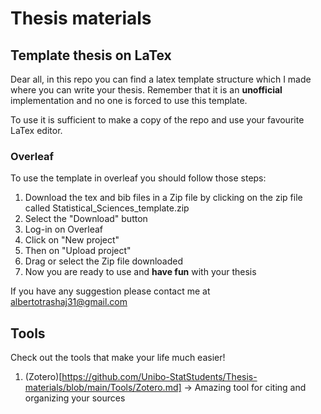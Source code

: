 # Thesis materials 
## Template thesis on LaTex

Dear all, 
in this repo you can find a latex template structure which I made where you can write your thesis. 
Remember that it is an **unofficial** implementation and no one is forced to use this template. 

To use it is sufficient to make a copy of the repo and use your favourite LaTex editor.

### Overleaf

To use the template in overleaf you should follow those steps: 
  1. Download the tex and bib files in a Zip file by clicking on the zip file called Statistical_Sciences_template.zip
  2. Select the "Download" button
  3. Log-in on Overleaf
  4. Click on "New project"
  5. Then on "Upload project"
  6. Drag or select the Zip file downloaded
  7. Now you are ready to use and **have fun** with your thesis


If you have any suggestion please contact me at albertotrashaj31@gmail.com

## Tools
Check out the tools that make your life much easier!

1. (Zotero)[https://github.com/Unibo-StatStudents/Thesis-materials/blob/main/Tools/Zotero.md] -> Amazing tool for citing and organizing your sources

